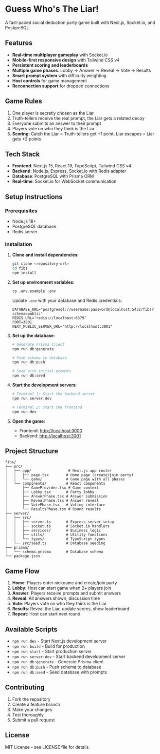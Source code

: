 # Guess Who's The Liar!

A fast-paced social deduction party game built with Next.js, Socket.io, and PostgreSQL.

## Features

- **Real-time multiplayer gameplay** with Socket.io
- **Mobile-first responsive design** with Tailwind CSS v4
- **Persistent scoring and leaderboards**
- **Multiple game phases**: Lobby → Answer → Reveal → Vote → Results
- **Smart prompt system** with difficulty weighting
- **Host controls** for game management
- **Reconnection support** for dropped connections

## Game Rules

1. One player is secretly chosen as the Liar
2. Truth-tellers receive the real prompt, the Liar gets a related decoy
3. Everyone submits an answer to their prompt
4. Players vote on who they think is the Liar
5. **Scoring**: Catch the Liar = Truth-tellers get +1 point, Liar escapes = Liar gets +2 points

## Tech Stack

- **Frontend**: Next.js 15, React 19, TypeScript, Tailwind CSS v4
- **Backend**: Node.js, Express, Socket.io with Redis adapter
- **Database**: PostgreSQL with Prisma ORM
- **Real-time**: Socket.io for WebSocket communication

## Setup Instructions

### Prerequisites

- Node.js 18+ 
- PostgreSQL database
- Redis server

### Installation

1. **Clone and install dependencies**:
   ```bash
   git clone <repository-url>
   cd fibs
   npm install
   ```

2. **Set up environment variables**:
   ```bash
   cp .env.example .env
   ```
   
   Update `.env` with your database and Redis credentials:
   ```env
   DATABASE_URL="postgresql://username:password@localhost:5432/fibs?schema=public"
   REDIS_URL="redis://localhost:6379"
   PORT=3001
   NEXT_PUBLIC_SERVER_URL="http://localhost:3001"
   ```

3. **Set up the database**:
   ```bash
   # Generate Prisma client
   npm run db:generate
   
   # Push schema to database
   npm run db:push
   
   # Seed with initial prompts
   npm run db:seed
   ```

4. **Start the development servers**:
   ```bash
   # Terminal 1: Start the backend server
   npm run server:dev
   
   # Terminal 2: Start the frontend
   npm run dev
   ```

5. **Open the game**:
   - Frontend: [http://localhost:3000](http://localhost:3000)
   - Backend: [http://localhost:3001](http://localhost:3001)

## Project Structure

```
fibs/
├── src/
│   ├── app/                 # Next.js app router
│   │   ├── page.tsx        # Home page (create/join party)
│   │   └── game/           # Game page with all phases
│   └── components/         # React components
│       ├── GameProvider.tsx # Game context
│       ├── Lobby.tsx       # Party lobby
│       ├── AnswerPhase.tsx # Answer submission
│       ├── RevealPhase.tsx # Answer reveal
│       ├── VotePhase.tsx   # Voting interface
│       └── ResultsPhase.tsx # Round results
├── server/
│   ├── src/
│   │   ├── server.ts       # Express server setup
│   │   ├── socket.ts       # Socket.io handlers
│   │   ├── services/       # Business logic
│   │   ├── utils/          # Utility functions
│   │   └── types/          # TypeScript types
│   └── src/seed.ts         # Database seeding
├── prisma/
│   └── schema.prisma       # Database schema
└── package.json
```

## Game Flow

1. **Home**: Players enter nickname and create/join party
2. **Lobby**: Host can start game when 2+ players join
3. **Answer**: Players receive prompts and submit answers
4. **Reveal**: All answers shown, discussion time
5. **Vote**: Players vote on who they think is the Liar
6. **Results**: Reveal the Liar, update scores, show leaderboard
7. **Repeat**: Host can start next round

## Available Scripts

- `npm run dev` - Start Next.js development server
- `npm run build` - Build for production
- `npm run start` - Start production server
- `npm run server:dev` - Start backend development server
- `npm run db:generate` - Generate Prisma client
- `npm run db:push` - Push schema to database
- `npm run db:seed` - Seed database with prompts

## Contributing

1. Fork the repository
2. Create a feature branch
3. Make your changes
4. Test thoroughly
5. Submit a pull request

## License

MIT License - see LICENSE file for details.
